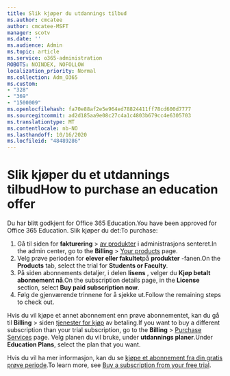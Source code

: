 ```yaml
---
title: Slik kjøper du utdannings tilbud
ms.author: cmcatee
author: cmcatee-MSFT
manager: scotv
ms.date: ''
ms.audience: Admin
ms.topic: article
ms.service: o365-administration
ROBOTS: NOINDEX, NOFOLLOW
localization_priority: Normal
ms.collection: Adm_O365
ms.custom:
- "328"
- "369"
- "1500009"
ms.openlocfilehash: fa70e88af2e5e964ed78824411ff78cd600d7777
ms.sourcegitcommit: ad2d185aa9e08c27c4a1c4803b679cc4e6305703
ms.translationtype: MT
ms.contentlocale: nb-NO
ms.lasthandoff: 10/16/2020
ms.locfileid: "48489286"
---
```

# <a name="how-to-purchase-an-education-offer"></a><span data-ttu-id="cfa7f-102">Slik kjøper du et utdannings tilbud</span><span class="sxs-lookup"><span data-stu-id="cfa7f-102">How to purchase an education offer</span></span>

<span data-ttu-id="cfa7f-103">Du har blitt godkjent for Office 365 Education.</span><span class="sxs-lookup"><span data-stu-id="cfa7f-103">You have been approved for Office 365 Education.</span></span> <span data-ttu-id="cfa7f-104">Slik kjøper du det:</span><span class="sxs-lookup"><span data-stu-id="cfa7f-104">To purchase:</span></span>
  
1. <span data-ttu-id="cfa7f-105">Gå til siden for **fakturering** \> [av produkter](https://go.microsoft.com/fwlink/p/?linkid=842054) i administrasjons senteret.</span><span class="sxs-lookup"><span data-stu-id="cfa7f-105">In the admin center, go to the **Billing** \> [Your products](https://go.microsoft.com/fwlink/p/?linkid=842054) page.</span></span>
2. <span data-ttu-id="cfa7f-106">Velg prøve perioden for **elever eller fakultet**på **produkter** -fanen.</span><span class="sxs-lookup"><span data-stu-id="cfa7f-106">On the **Products** tab, select the trial for **Students or Faculty**.</span></span>
3. <span data-ttu-id="cfa7f-107">På siden abonnements detaljer, i delen **lisens** , velger du **Kjøp betalt abonnement nå**.</span><span class="sxs-lookup"><span data-stu-id="cfa7f-107">On the subscription details page, in the **License** section, select **Buy paid subscription now**.</span></span>
4. <span data-ttu-id="cfa7f-108">Følg de gjenværende trinnene for å sjekke ut.</span><span class="sxs-lookup"><span data-stu-id="cfa7f-108">Follow the remaining steps to check out.</span></span>

<span data-ttu-id="cfa7f-109">Hvis du vil kjøpe et annet abonnement enn prøve abonnementet, kan du gå til **Billing** \> siden [tjenester for kjøp](https://go.microsoft.com/fwlink/p/?linkid=868433) av betaling.</span><span class="sxs-lookup"><span data-stu-id="cfa7f-109">If you want to buy a different subscription than your trial subscription, go to the **Billing** \> [Purchase Services](https://go.microsoft.com/fwlink/p/?linkid=868433) page.</span></span> <span data-ttu-id="cfa7f-110">Velg planen du vil bruke, under **utdannings planer**.</span><span class="sxs-lookup"><span data-stu-id="cfa7f-110">Under **Education Plans**, select the plan that you want.</span></span>

<span data-ttu-id="cfa7f-111">Hvis du vil ha mer informasjon, kan du se [kjøpe et abonnement fra din gratis prøve periode](https://docs.microsoft.com/microsoft-365/commerce/try-or-buy-microsoft-365#buy-a-subscription-from-your-free-trial).</span><span class="sxs-lookup"><span data-stu-id="cfa7f-111">To learn more, see [Buy a subscription from your free trial](https://docs.microsoft.com/microsoft-365/commerce/try-or-buy-microsoft-365#buy-a-subscription-from-your-free-trial).</span></span>